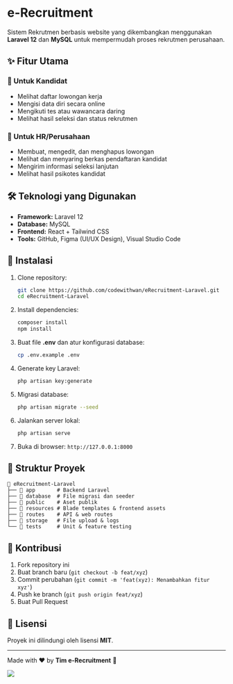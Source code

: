 # e-Recruitment

Sistem Rekrutmen berbasis website yang dikembangkan menggunakan **Laravel 12** dan **MySQL** untuk mempermudah proses rekrutmen perusahaan.

## ✨ Fitur Utama

### 🎯 Untuk Kandidat 
- Melihat daftar lowongan kerja
- Mengisi data diri secara online
- Mengikuti tes atau wawancara daring
- Melihat hasil seleksi dan status rekrutmen

### 🏢 Untuk HR/Perusahaan

- Membuat, mengedit, dan menghapus lowongan
- Melihat dan menyaring berkas pendaftaran kandidat
- Mengirim informasi seleksi lanjutan
- Melihat hasil psikotes kandidat

## 🛠️ Teknologi yang Digunakan

- **Framework:** Laravel 12
- **Database:** MySQL
- **Frontend:** React + Tailwind CSS
- **Tools:** GitHub, Figma (UI/UX Design), Visual Studio Code

## 📌 Instalasi

1. Clone repository:
    ```bash
    git clone https://github.com/codewithwan/eRecruitment-Laravel.git
    cd eRecruitment-Laravel
    ```
2. Install dependencies:
    ```bash
    composer install
    npm install
    ```
3. Buat file **.env** dan atur konfigurasi database:
    ```bash
    cp .env.example .env
    ```
4. Generate key Laravel:
    ```bash
    php artisan key:generate
    ```
5. Migrasi database:
    ```bash
    php artisan migrate --seed
    ```
6. Jalankan server lokal:
    ```bash
    php artisan serve
    ```
7. Buka di browser: `http://127.0.0.1:8000`

## 🚀 Struktur Proyek

```
📂 eRecruitment-Laravel
├── 📂 app       # Backend Laravel
├── 📂 database  # File migrasi dan seeder
├── 📂 public    # Aset publik
├── 📂 resources # Blade templates & frontend assets
├── 📂 routes    # API & web routes
├── 📂 storage   # File upload & logs
└── 📂 tests     # Unit & feature testing
```

## 🤝 Kontribusi

1. Fork repository ini
2. Buat branch baru (`git checkout -b feat/xyz`)
3. Commit perubahan (`git commit -m 'feat(xyz): Menambahkan fitur xyz'`)
4. Push ke branch (`git push origin feat/xyz`)
5. Buat Pull Request

## 📜 Lisensi

Proyek ini dilindungi oleh lisensi **MIT**.

---

Made with ❤️ by **Tim e-Recruitment** 🚀

<a href="https://github.com/codewithwan/eRecruitment-Laravel/graphs/contributors">
  <img src="https://contrib.rocks/image?repo=codewithwan/eRecruitment-Laravel" />
</a>

